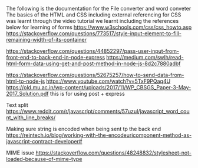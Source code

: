 The following is the documentation for the File converter and word conveter
The basics of the HTML and CSS including external referencing for CSS was learnt through the video tutorial we learnt including the references below for learning of forms 
https://www.w3schools.com/css/css_howto.asp
https://stackoverflow.com/questions/773517/style-input-element-to-fill-remaining-width-of-its-container

https://stackoverflow.com/questions/44852297/pass-user-input-from-front-end-to-back-end-in-node-express
https://medium.com/swlh/read-html-form-data-using-get-and-post-method-in-node-js-8d2c7880adbf

https://stackoverflow.com/questions/52675257/how-to-send-data-from-html-to-node-js
https://www.youtube.com/watch?v=5TxF9PQaq4U
https://old.mu.ac.in/wp-content/uploads/2017/11/WP_CBSGS_Paper-3-May-2017_Solution.pdf
this is for using post + express

Text split
https://www.reddit.com/r/javascript/comments/57uzul/javascript_word_count_with_line_breaks/

Making sure string is encoded when being sent tp the back end 
https://reintech.io/blog/working-with-the-encodeuricomponent-method-as-javascript-contract-developer#

MIME issue
https://stackoverflow.com/questions/48248832/stylesheet-not-loaded-because-of-mime-type